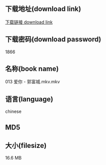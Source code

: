 ## 下载地址(download link)
[下载链接 download link](https://voluble-croquembouche-d321dc.netlify.app/?s=013+%E7%88%B1%E4%BD%A0+-+%E9%83%AD%E5%AF%8C%E5%9F%8E.mkv)

## 下载密码(download password)
1866

## 名称(book name)
013 爱你 - 郭富城.mkv.mkv

## 语言(language)
chinese

## MD5


## 大小(filesize)
16.6 MB
